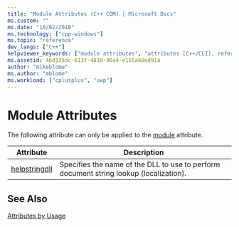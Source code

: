 ```yaml
---
title: "Module Attributes (C++ COM) | Microsoft Docs"
ms.custom: ""
ms.date: "10/02/2018"
ms.technology: ["cpp-windows"]
ms.topic: "reference"
dev_langs: ["C++"]
helpviewer_keywords: ["module attributes", "attributes [C++/CLI], reference topics"]
ms.assetid: 46d135dc-613f-4810-90a4-e155ab8ed91a
author: "mikeblome"
ms.author: "mblome"
ms.workload: ["cplusplus", "uwp"]
---
```

# Module Attributes
The following attribute can only be applied to the [module](module-cpp.md) attribute.
  
|Attribute|Description|
|---------------|-----------------|
|[helpstringdll](helpstringdll.md)|Specifies the name of the DLL to use to perform document string lookup (localization).|
  
## See Also

[Attributes by Usage](attributes-by-usage.md)